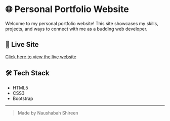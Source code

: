 # 🌐 Personal Portfolio Website

Welcome to my personal portfolio website! This site showcases my skills, projects, and ways to connect with me as a budding web developer.

## 🔗 Live Site
[Click here to view the live website](https://naushabah.github.io/Personal-portfolio/)


## 🛠️ Tech Stack
- HTML5
- CSS3
- Bootstrap

---

> Made by Naushabah Shireen
